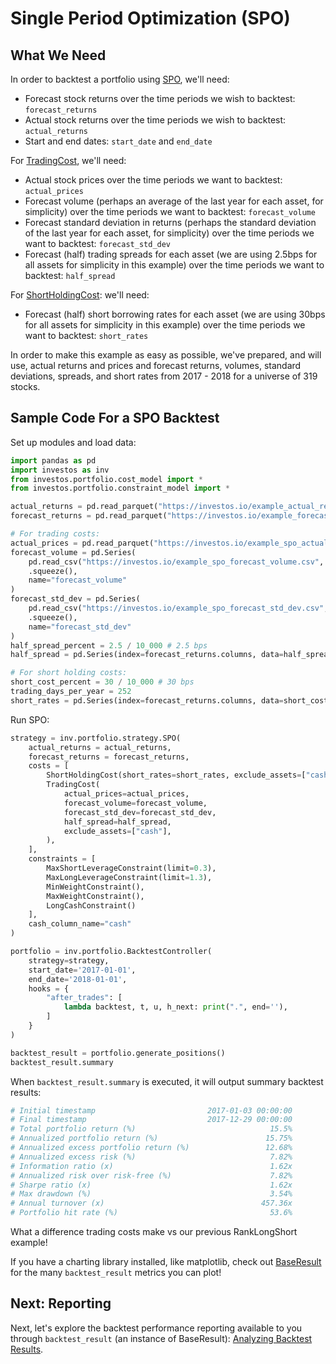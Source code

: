 <h1>Single Period Optimization (SPO)</h1>

## What We Need

In order to backtest a portfolio using [SPO](https://github.com/ForecastOS/investos/tree/v0.3.9/investos/portfolio/strategy/spo.py), we'll need:

-   Forecast stock returns over the time periods we wish to backtest: `forecast_returns`
-   Actual stock returns over the time periods we wish to backtest: `actual_returns`
-   Start and end dates: `start_date` and `end_date`

For [TradingCost](https://github.com/ForecastOS/investos/tree/v0.3.9/investos/portfolio/cost_model/trading_cost.py), we'll need:

-   Actual stock prices over the time periods we want to backtest: `actual_prices`
-   Forecast volume (perhaps an average of the last year for each asset, for simplicity) over the time periods we want to backtest: `forecast_volume`
-   Forecast standard deviation in returns (perhaps the standard deviation of the last year for each asset, for simplicity) over the time periods we want to backtest: `forecast_std_dev`
-   Forecast (half) trading spreads for each asset (we are using 2.5bps for all assets for simplicity in this example) over the time periods we want to backtest: `half_spread`

For [ShortHoldingCost](https://github.com/ForecastOS/investos/tree/v0.3.9/investos/portfolio/cost_model/short_holding_cost.py): we'll need:

-   Forecast (half) short borrowing rates for each asset (we are using 30bps for all assets for simplicity in this example) over the time periods we want to backtest: `short_rates`

In order to make this example as easy as possible, we've prepared, and will use, actual returns and prices and forecast returns, volumes, standard deviations, spreads, and short rates from 2017 - 2018 for a universe of 319 stocks.

## Sample Code For a SPO Backtest

Set up modules and load data:

```python
import pandas as pd
import investos as inv
from investos.portfolio.cost_model import *
from investos.portfolio.constraint_model import *

actual_returns = pd.read_parquet("https://investos.io/example_actual_returns.parquet")
forecast_returns = pd.read_parquet("https://investos.io/example_forecast_returns.parquet")

# For trading costs:
actual_prices = pd.read_parquet("https://investos.io/example_spo_actual_prices.parquet")
forecast_volume = pd.Series(
    pd.read_csv("https://investos.io/example_spo_forecast_volume.csv", index_col="asset")
    .squeeze(),
    name="forecast_volume"
)
forecast_std_dev = pd.Series(
    pd.read_csv("https://investos.io/example_spo_forecast_std_dev.csv", index_col="asset")
    .squeeze(),
    name="forecast_std_dev"
)
half_spread_percent = 2.5 / 10_000 # 2.5 bps
half_spread = pd.Series(index=forecast_returns.columns, data=half_spread_percent)

# For short holding costs:
short_cost_percent = 30 / 10_000 # 30 bps
trading_days_per_year = 252
short_rates = pd.Series(index=forecast_returns.columns, data=short_cost_percent/trading_days_per_year)
```

Run SPO:

```python
strategy = inv.portfolio.strategy.SPO(
    actual_returns = actual_returns,
    forecast_returns = forecast_returns,
    costs = [
        ShortHoldingCost(short_rates=short_rates, exclude_assets=["cash"]),
        TradingCost(
            actual_prices=actual_prices,
            forecast_volume=forecast_volume,
            forecast_std_dev=forecast_std_dev,
            half_spread=half_spread,
            exclude_assets=["cash"],
        ),
    ],
    constraints = [
        MaxShortLeverageConstraint(limit=0.3),
        MaxLongLeverageConstraint(limit=1.3),
        MinWeightConstraint(),
        MaxWeightConstraint(),
        LongCashConstraint()
    ],
    cash_column_name="cash"
)

portfolio = inv.portfolio.BacktestController(
    strategy=strategy,
    start_date='2017-01-01',
    end_date='2018-01-01',
    hooks = {
        "after_trades": [
            lambda backtest, t, u, h_next: print(".", end=''),
        ]
    }
)

backtest_result = portfolio.generate_positions()
backtest_result.summary
```

When `backtest_result.summary` is executed, it will output summary backtest results:

```python
# Initial timestamp                         2017-01-03 00:00:00
# Final timestamp                           2017-12-29 00:00:00
# Total portfolio return (%)                              15.5%
# Annualized portfolio return (%)                        15.75%
# Annualized excess portfolio return (%)                 12.68%
# Annualized excess risk (%)                              7.82%
# Information ratio (x)                                   1.62x
# Annualized risk over risk-free (%)                      7.82%
# Sharpe ratio (x)                                        1.62x
# Max drawdown (%)                                        3.54%
# Annual turnover (x)                                   457.36x
# Portfolio hit rate (%)                                  53.6%
```

What a difference trading costs make vs our previous RankLongShort example!

If you have a charting library installed, like matplotlib, check out [BaseResult](https://github.com/ForecastOS/investos/tree/v0.3.9/investos/portfolio/result/base_result.py) for the many `backtest_result` metrics you can plot!

## Next: Reporting

Next, let's explore the backtest performance reporting available to you through `backtest_result` (an instance of BaseResult): [Analyzing Backtest Results](/guides/reporting/analyzing_backtest_results).
